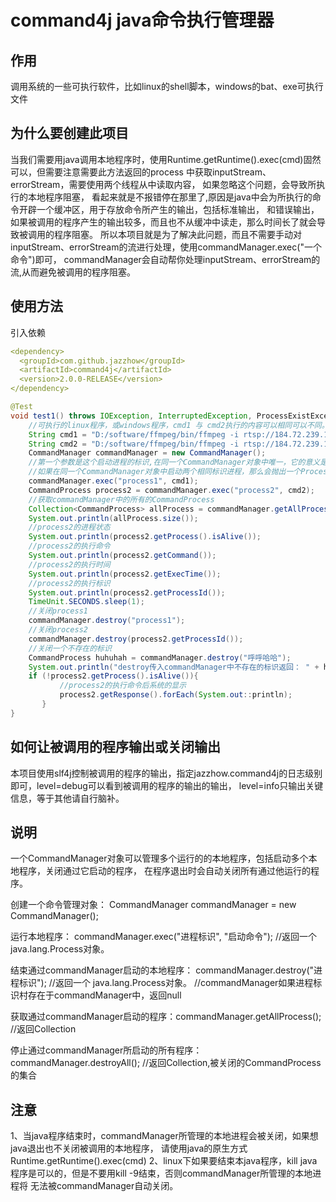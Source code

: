 # command4j java命令执行管理器
 ## 作用
 调用系统的一些可执行软件，比如linux的shell脚本，windows的bat、exe可执行文件
 ## 为什么要创建此项目
 当我们需要用java调用本地程序时，使用Runtime.getRuntime().exec(cmd)固然可以，但需要注意需要此方法返回的process
 中获取inputStream、errorStream，需要使用两个线程从中读取内容， 如果忽略这个问题，会导致所执行的本地程序阻塞，
 看起来就是不报错停在那里了,原因是java中会为所执行的命令开辟一个缓冲区，用于存放命令所产生的输出，包括标准输出，
 和错误输出，如果被调用的程序产生的输出较多，而且也不从缓冲中读走，那么时间长了就会导致被调用的程序阻塞。
 所以本项目就是为了解决此问题，而且不需要手动对inputStream、errorStream的流进行处理，使用commandManager.exec("一个命令")即可，
 commandManager会自动帮你处理inputStream、errorStream的流,从而避免被调用的程序阻塞。

 ## 使用方法
  引入依赖
 ```yml
 <dependency>
   <groupId>com.github.jazzhow</groupId>
   <artifactId>command4j</artifactId>
   <version>2.0.0-RELEASE</version>
 </dependency>
 ```
 
 
 
 ```java
 @Test
 void test1() throws IOException, InterruptedException, ProcessExistException {
     //可执行的linux程序，或windows程序，cmd1 与 cmd2执行的内容可以相同可以不同。
     String cmd1 = "D:/software/ffmpeg/bin/ffmpeg -i rtsp://184.72.239.149/vod/mp4://BigBuckBunny_175k.mov -f flv -r 25 -g 25 -s 640x360 -an rtmp://localhost/live/test -vcodec copy  -f flv -an rtmp://localhost/live/test123HD";
     String cmd2 = "D:/software/ffmpeg/bin/ffmpeg -i rtsp://184.72.239.149/vod/mp4://BigBuckBunny_175k.mov -f flv -r 25 -g 25 -s 640x360 -an rtmp://localhost/live/test -vcodec copy  -f flv -an rtmp://localhost/live/test123HD";
     CommandManager commandManager = new CommandManager();
     //第一个参数是这个启动进程的标识,在同一个CommandManager对象中唯一，它的意义是方便通过这个标识关闭这个启动的进程，
     //如果在同一个CommandManager对象中启动两个相同标识进程，那么会抛出一个ProcessExistException异常。
     commandManager.exec("process1", cmd1);
     CommandProcess process2 = commandManager.exec("process2", cmd2);
     //获取commandManager中的所有的CommandProcess
     Collection<CommandProcess> allProcess = commandManager.getAllProcess();
     System.out.println(allProcess.size());
     //process2的进程状态
     System.out.println(process2.getProcess().isAlive());
     //process2的执行命令
     System.out.println(process2.getCommand());
     //process2的执行时间
     System.out.println(process2.getExecTime());
     //process2的执行标识
     System.out.println(process2.getProcessId());
     TimeUnit.SECONDS.sleep(1);
     //关闭process1
     commandManager.destroy("process1");
     //关闭process2
     commandManager.destroy(process2.getProcessId());
     //关闭一个不存在的标识
     CommandProcess huhuhah = commandManager.destroy("呼呼哈哈");
     System.out.println("destroy传入commandManager中不存在的标识返回： " + huhuhah);
     if (!process2.getProcess().isAlive()){
            //process2的执行命令后系统的显示
            process2.getResponse().forEach(System.out::println);
        }
 }
```
 
  
   
 ## 如何让被调用的程序输出或关闭输出
 本项目使用slf4j控制被调用的程序的输出，指定jazzhow.command4j的日志级别即可，level=debug可以看到被调用的程序的输出的输出，
 level=info只输出关键信息，等于其他请自行脑补。
 
 ## 说明
 一个CommandManager对象可以管理多个运行的的本地程序，包括启动多个本地程序，关闭通过它启动的程序，
 在程序退出时会自动关闭所有通过他运行的程序。
 
 创建一个命令管理对象： CommandManager commandManager = new CommandManager();
 
 运行本地程序： commandManager.exec("进程标识", "启动命令"); //返回一个 java.lang.Process对象。
 
 结束通过commandManager启动的本地程序： commandManager.destroy("进程标识"); //返回一个 java.lang.Process对象。
 //commandManager如果进程标识村存在于commandManager中，返回null
 
 获取通过commandManager启动的程序：commandManager.getAllProcess(); //返回Collection<CommandProcess>
 
 停止通过commandManager所启动的所有程序：commandManager.destroyAll(); //返回Collection<CommandProcess>,被关闭的CommandProcess的集合
  
 
 ## 注意
 1、当java程序结束时，commandManager所管理的本地进程会被关闭，如果想java退出也不关闭被调用的本地程序，
 请使用java的原生方式Runtime.getRuntime().exec(cmd)
 2、linux下如果要结束本java程序，kill java程序是可以的，但是不要用kill -9结束，否则commandManager所管理的本地进程将
 无法被commandManager自动关闭。
 
